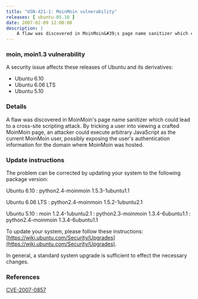```yaml
---
title: "USN-421-1: MoinMoin vulnerability"
releases: [ ubuntu-05.10 ]
date: 2007-02-09 12:00:00
description: |
    A flaw was discovered in MoinMoin&#39;s page name sanitizer which could lead  to a cross-site scripting attack.  By tricking a user into viewing a  crafted MoinMoin page, an attacker could execute arbitrary JavaScript as  the current MoinMoin user, possibly exposing the user&#39;s authentication  information for the domain where MoinMoin was hosted.
--- 
```

 
### moin, moin1.3 vulnerability

A security issue affects these releases of Ubuntu and its derivatives:

* Ubuntu 6.10
* Ubuntu 6.06 LTS
* Ubuntu 5.10

### Details

A flaw was discovered in MoinMoin&#39;s page name sanitizer which could lead to a cross-site scripting attack. By tricking a user into viewing a crafted MoinMoin page, an attacker could execute arbitrary JavaScript as the current MoinMoin user, possibly exposing the user&#39;s authentication information for the domain where MoinMoin was hosted.

### Update instructions

The problem can be corrected by updating your system to the following package version:

Ubuntu 6.10
 : python2.4-moinmoin <span>1.5.3-1ubuntu1.1</span>

Ubuntu 6.06 LTS
 : python2.4-moinmoin <span>1.5.2-1ubuntu2.1</span>

Ubuntu 5.10
 : moin <span>1.2.4-1ubuntu2.1</span>
 : python2.3-moinmoin <span>1.3.4-6ubuntu1.1</span>
 : python2.4-moinmoin <span>1.3.4-6ubuntu1.1</span>

To update your system, please follow these instructions: [https://wiki.ubuntu.com/Security/Upgrades](https://wiki.ubuntu.com/Security/Upgrades).

In general, a standard system upgrade is sufficient to effect the necessary changes.

### References

 [CVE-2007-0857](http://people.ubuntu.com/~ubuntu-security/cve/CVE-2007-0857)
 
